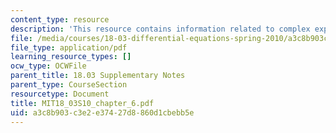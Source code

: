 ```yaml
---
content_type: resource
description: 'This resource contains information related to complex exponential. '
file: /media/courses/18-03-differential-equations-spring-2010/a3c8b903c3e2e37427d8860d1cbebb5e_MIT18_03S10_chapter_6.pdf
file_type: application/pdf
learning_resource_types: []
ocw_type: OCWFile
parent_title: 18.03 Supplementary Notes
parent_type: CourseSection
resourcetype: Document
title: MIT18_03S10_chapter_6.pdf
uid: a3c8b903-c3e2-e374-27d8-860d1cbebb5e
---
```

